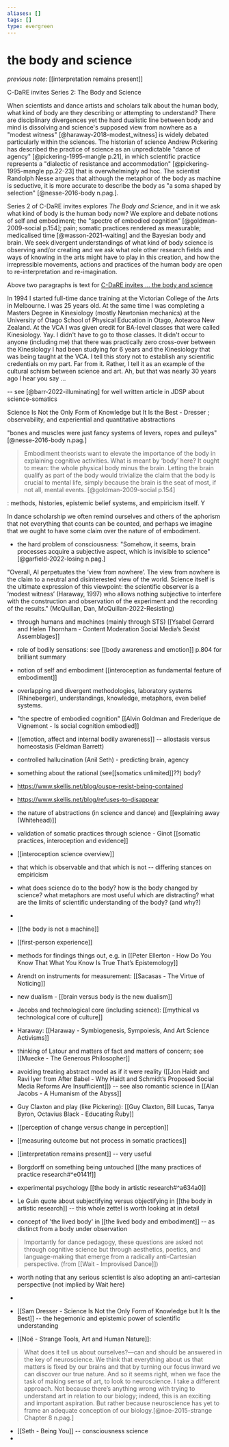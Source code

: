 ```yaml
---
aliases: []
tags: []
type: evergreen
---
```


# the body and science

_previous note:_ [[interpretation remains present]]

C-DaRE invites Series 2: The Body and Science

When scientists and dance artists and scholars talk about the human body, what kind of body are they describing or attempting to understand? There are disciplinary divergences yet the hard dualistic line between body and mind is dissolving and science's supposed view from nowhere as a "modest witness" [@haraway-2018-modest_witness] is widely debated particularly within the sciences. The historian of science Andrew Pickering has described the practice of science as an unpredictable "dance of agency" [@pickering-1995-mangle p.21], in which scientific practice represents a "dialectic of resistance and accommodation" [@pickering-1995-mangle pp.22-23] that is overwhelmingly ad hoc. The scientist Randolph Nesse argues that although the metaphor of the body as machine is seductive, it is more accurate to describe the body as "a soma shaped by selection" [@nesse-2016-body n.pag.]. 

Series 2 of C-DaRE invites explores _The Body and Science_, and in it we ask what kind of body is the human body now? We explore and debate notions of self and embodiment; the "spectre of embodied cognition" [@goldman-2009-social p.154]; pain; somatic practices rendered as measurable; medicalised time [@wasson-2021-waiting] and the Bayesian body and brain. We seek divergent understandings of what kind of body science is observing and/or creating and we ask what role other research fields and ways of knowing in the arts might have to play in this creation, and how the irrepressible movements, actions and practices of the human body are open to re-interpretation and re-imagination.  

Above two paragraphs is text for [C-DaRE invites ... the body and science](https://cdareinvites.coventry.ac.uk/the-body-and-science/)

In 1994 I started full-time dance training at the Victorian College of the Arts in Melbourne. I was 25 years old. At the same time I was completing a Masters Degree in Kinesiology (mostly Newtonian mechanics) at the University of Otago School of Physical Education in Otago, Aotearoa New Zealand. At the VCA I was given credit for BA-level classes that were called Kinesiology. Yay. I didn't have to go to those classes. It didn't occur to anyone (including me) that there was practically zero cross-over between the Kinesiology I had been studying for 6 years and the Kinesiology that was being taught at the VCA. I tell this story not to establish any scientific credentials on my part. Far from it. Rather, I tell it as an example of the cultural schism between science and art. Ah, but that was nearly 30 years ago I hear you say ... 

-- see [@barr-2022-illuminating] for well written article in JDSP about science-somatics


Science Is Not the Only Form of Knowledge but It Is the Best - Dresser
; observability, and experiential and quantitative abstractions 


"bones and muscles were just fancy systems of levers, ropes and pulleys"[@nesse-2016-body n.pag.]


> Embodiment theorists want to elevate the importance of the body in explaining cognitive activities. What is meant by ‘body’ here? It ought to mean: the whole physical body minus the brain. Letting the brain qualify as part of the body would trivialize the claim that the body is crucial to mental life, simply because the brain is the seat of most, if not all, mental events. [@goldman-2009-social p.154] 

: methods, histories, epistemic belief systems, and empiricism itself. Y

In dance scholarship we often remind ourselves and others of the aphorism that not everything that counts can be counted, and perhaps we imagine that we ought to have some claim over the nature of of embodiment. 

- the hard problem of consciousness: "Somehow, it seems, brain processes acquire a subjective aspect, which is invisible to science" [@garfield-2022-losing n.pag.]

"Overall, AI perpetuates the ‘view from nowhere’. The view from nowhere is the claim to a neutral and disinterested view of the world. Science itself is the ultimate expression of this viewpoint: the scientific observer is a ‘modest witness’ (Haraway, 1997) who allows nothing subjective to interfere with the construction and observation of the experiment and the recording of the results." (McQuillan, Dan, McQuillan-2022-Resisting)

- through humans and machines (mainly through STS) [[Ysabel Gerrard and Helen Thornham - Content Moderation Social Media’s Sexist Assemblages]]
- role of bodily sensations: see [[body awareness and emotion]] p.804 for brilliant summary
- notion of self and embodiment [[interoception as fundamental feature of embodiment]]
- overlapping and divergent methodologies, laboratory systems (Rhineberger), understandings, knowledge, metaphors, even belief systems. 
- "the spectre of embodied cognition" [[Alvin Goldman and Frederique de Vignemont - Is social cognition embodied]]
- [[emotion, affect and internal bodily awareness]] -- allostasis versus homeostasis (Feldman Barrett)
- controlled hallucination (Anil Seth) - predicting brain, agency
- something about the rational (see[[somatics unlimited]]??) body? 
- https://www.skellis.net/blog/ouspe-resist-being-contained
- https://www.skellis.net/blog/refuses-to-disappear
- the nature of abstractions (in science and dance) and [[explaining away (Whitehead)]]
- validation of somatic practices through science - Ginot [[somatic practices, interoception and evidence]]
- [[interoception science overview]]
- that which is observable and that which is not -- differing stances on empiricism
- what does science do to the body? how is the body changed by science? what metaphors are most useful which are distracting? what are the limits of scientific understanding of the body? (and why?)
- 



- [[the body is not a machine]]
- [[first-person experience]]
- methods for findings things out, e.g. in [[Peter Ellerton - How Do You Know That What You Know Is True That’s Epistemology]]
- Arendt on instruments for measurement: [[Sacasas - The Virtue of Noticing]]
- new dualism - [[brain versus body is the new dualism]]
- Jacobs and technological core (including science): [[mythical vs technological core of culture]]
- Haraway: [[Haraway - Symbiogenesis, Sympoiesis, And Art Science Activisms]]
- thinking of Latour and matters of fact and matters of concern; see [[Muecke - The Generous Philosopher]]
- avoiding treating abstract model as if it were reality ([[Jon Haidt and Ravi Iyer from After Babel - Why Haidt and Schmidt’s Proposed Social Media Reforms Are Insufficient]]) -- see also romantic science in [[Alan Jacobs - A Humanism of the Abyss]]
- Guy Claxton and play (like Pickering): [[Guy Claxton, Bill Lucas, Tanya Byron, Octavius Black - Educating Ruby]]
- [[perception of change versus change in perception]] 
- [[measuring outcome but not process in somatic practices]]
- [[interpretation remains present]] -- very useful
- Borgdorff on something being untouched [[the many practices of practice research#^e0141f]]
- experimental psychology [[the body in artistic research#^a634a0]]
- Le Guin quote about subjectifying versus objectifying in [[the body in artistic research]] -- this whole zettel is worth looking at in detail
- concept of 'the lived body' in [[the lived body and embodiment]] -- as distinct from a body under observation

> Importantly for dance pedagogy, these questions are asked not through cognitive science but through aesthetics, poetics, and language-making that emerge from a radically anti-Cartesian perspective. (from [[Wait - Improvised Dance]])
- worth noting that any serious scientist is also adopting an anti-cartesian perspective (not implied by Wait here)
- 



- [[Sam Dresser - Science Is Not the Only Form of Knowledge but It Is the Best]] -- the hegemonic and epistemic power of scientific understanding

- [[Noë - Strange Tools, Art and Human Nature]]:

> What does it tell us about ourselves?—can and should be answered in the key of neuroscience. We think that everything about us that matters is fixed by our brains and that by turning our focus inward we can discover our true nature. And so it seems right, when we face the task of making sense of art, to look to neuroscience. 
> I take a different approach. Not because there’s anything wrong with trying to understand art in relation to our biology; indeed, this is an exciting and important aspiration. But rather because neuroscience has yet to frame an adequate conception of our biology.[@noe-2015-strange Chapter 8 n.pag.]

- [[Seth - Being You]] -- consciousness science
- 




